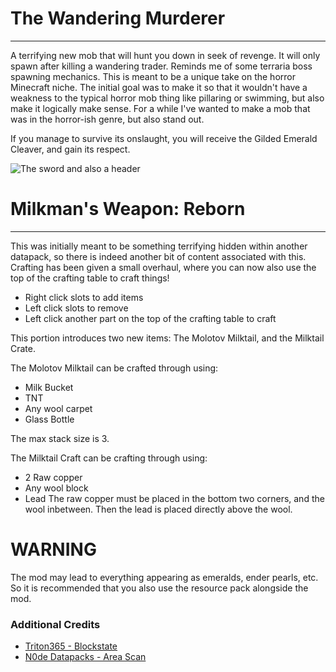 # The Wandering Murderer
***

A terrifying new mob that will hunt you down in seek of revenge. It will only spawn after killing a wandering trader. Reminds me of some terraria boss spawning mechanics.
This is meant to be a unique take on the horror Minecraft niche. The initial goal was to make it so that it wouldn't have a weakness to the typical horror mob thing like pillaring or swimming, but also make it logically make sense. 
For a while I've wanted to make a mob that was in the horror-ish genre, but also stand out.

If you manage to survive its onslaught, you will receive the Gilded Emerald Cleaver, and gain its respect.

![The sword and also a header](https://cdn.modrinth.com/data/cached_images/272e38b29fef8a1ad849b904aaf408719ed84d56.png)


# Milkman's Weapon: Reborn
***

This was initially meant to be something terrifying hidden within another datapack, so there is indeed another bit of content associated with this. 
Crafting has been given a small overhaul, where you can now also use the top of the crafting table to craft things!

- Right click slots to add items
- Left click slots to remove
- Left click another part on the top of the crafting table to craft



This portion introduces two new items:
The Molotov Milktail, and the Milktail Crate.

The Molotov Milktail can be crafted through using:
- Milk Bucket
- TNT
- Any wool carpet
- Glass Bottle

The max stack size is 3.

The Milktail Craft can be crafting through using:
- 2 Raw copper
- Any wool block
- Lead
The raw copper must be placed in the bottom two corners, and the wool inbetween. Then the lead is placed directly above the wool.




# WARNING
The mod may lead to everything appearing as emeralds, ender pearls, etc. So it is recommended that you also use the resource pack alongside the mod.



### Additional Credits
- [Triton365 - Blockstate](https://github.com/Triton365/BlockState)
- [N0de Datapacks - Area Scan](https://github.com/nodenotjs/n0de-datapacks/tree/main/example_tutorals/area%20scan)
